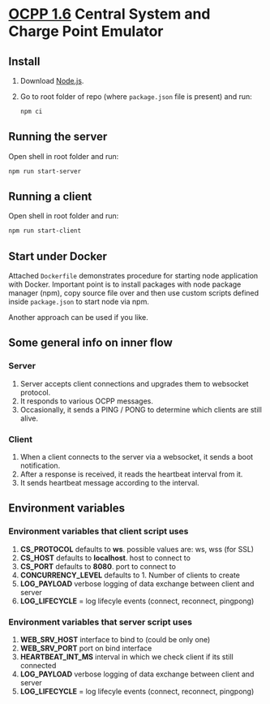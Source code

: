 # [OCPP 1.6](https://www.openchargealliance.org/protocols/ocpp-16/) Central System and Charge Point Emulator

## Install

1. Download [Node.js](https://nodejs.org/en/download/).

2. Go to root folder of repo (where `package.json` file is present) and run:
   ```bash
   npm ci
   ```

## Running the server

Open shell in root folder and run:

```bash
npm run start-server
```

## Running a client

Open shell in root folder and run:

```bash
npm run start-client
```

## Start under Docker

Attached `Dockerfile` demonstrates procedure for starting node application with Docker. Important point is to install packages with node package manager (npm), copy source file over and then use custom scripts defined inside `package.json` to start node via npm.

Another approach can be used if you like.

## Some general info on inner flow

### Server

1. Server accepts client connections and upgrades them to websocket protocol.
2. It responds to various OCPP messages.
3. Occasionally, it sends a PING / PONG to determine which clients are still alive.

### Client

1. When a client connects to the server via a websocket, it sends a boot notification.
2. After a response is received, it reads the heartbeat interval from it.
3. It sends heartbeat message according to the interval.

## Environment variables

### Environment variables that client script uses

1. **CS_PROTOCOL** defaults to **ws**. possible values are: ws, wss (for SSL)
2. **CS_HOST** defaults to **localhost**. host to connect to
3. **CS_PORT** defaults to **8080**. port to connect to
4. **CONCURRENCY_LEVEL** defaults to 1. Number of clients to create
5. **LOG_PAYLOAD** verbose logging of data exchange between client and server
6. **LOG_LIFECYCLE** = log lifecyle events (connect, reconnect, pingpong)

### Environment variables that server script uses

1. **WEB_SRV_HOST** interface to bind to (could be only one)
2. **WEB_SRV_PORT** port on bind interface
3. **HEARTBEAT_INT_MS** interval in which we check client if its still connected
4. **LOG_PAYLOAD** verbose logging of data exchange between client and server
5. **LOG_LIFECYCLE** = log lifecyle events (connect, reconnect, pingpong)
